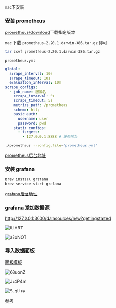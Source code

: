 `mac`下安装

### 安装 prometheus
[prometheus/download](https://prometheus.io/download/)下载指定版本

`mac` 下载 `prometheus-2.20.1.darwin-386.tar.gz` 即可

```bash
tar zxvf prometheus-2.20.1.darwin-386.tar.gz
```

`prometheus.yml`

```yml
global:
  scrape_interval: 10s
  scrape_timeout: 10s
  evaluation_interval: 10m
scrape_configs:
  - job_name: 服务名
    scrape_interval: 5s
    scrape_timeout: 5s
    metrics_path: /prometheus 
    scheme: http
    basic_auth:
      username: user
      password: pwd
    static_configs:
      - targets:
        - 127.0.0.1:8888 # 服务地址
```

```bash
./prometheus --config.file="prometheus.yml"
```

[prometheus后台地址](http://127.0.0.1:9090)

### 安装 grafana

```bash
brew install grafana
brew service start grafana
```

[grafana后台地址](http://127.0.0.1:3000)


### grafana 添加数据源

http://127.0.0.1:3000/datasources/new?gettingstarted

![IbIART](https://cdn.jsdelivr.net/gh/daodao97/FigureBed@master/uPic/IbIART.png)

![a8oNOT](https://cdn.jsdelivr.net/gh/daodao97/FigureBed@master/uPic/a8oNOT.png)

### 导入数据面板 

[面板模板](https://grafana.com/grafana/dashboards)

![63uonZ](https://cdn.jsdelivr.net/gh/daodao97/FigureBed@master/uPic/63uonZ.png)


![Jk4P4m](https://cdn.jsdelivr.net/gh/daodao97/FigureBed@master/uPic/Jk4P4m.png)

![5LqUsy](https://cdn.jsdelivr.net/gh/daodao97/FigureBed@master/uPic/5LqUsy.png)

[参考](https://github.com/chenjiandongx/ginprom)

